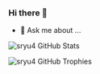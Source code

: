 ### Hi there 👋

- 💬 <a herf="https://asked.kr/hindoing">Ask me about ...</a>

![sryu4 GitHub Stats](https://server.dooboo.io/github-stats-advanced/sryu4)


![sryu4 GitHub Trophies](https://server.dooboo.io/github-trophies/sryu4)
